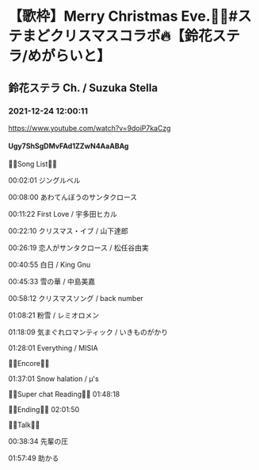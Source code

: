 # 【歌枠】Merry Christmas Eve.🎄🔔#ステまどクリスマスコラボ🔥【鈴花ステラ/めがらいと】

## 鈴花ステラ Ch. / Suzuka Stella

### 2021-12-24 12:00:11

https://www.youtube.com/watch?v=9doiP7kaCzg

#### Ugy7ShSgDMvFAd1ZZwN4AaABAg

🎄🔔Song List🐧🎄

00:02:01 ジングルベル

00:08:00 あわてんぼうのサンタクロース

00:11:22 First Love / 宇多田ヒカル

00:22:10 クリスマス・イブ / 山下達郎

00:26:19 恋人がサンタクロース / 松任谷由実

00:40:55 白日 / King Gnu

00:45:33 雪の華 / 中島美嘉

00:58:12 クリスマスソング / back number

01:08:21 粉雪 / レミオロメン

01:18:09 気まぐれロマンティック / いきものがかり

01:28:01 Everything / MISIA



🎄🔔Encore🐧🎄

01:37:01 Snow halation / μ's



🎄🔔Super chat Reading🐧🎄 01:48:18



🎄🔔Ending🐧🎄 02:01:50



🎄🔔Talk🐧🎄

00:38:34 ​先輩の圧

01:57:49 助かる

